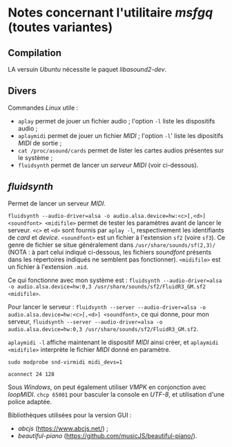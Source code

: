 # Notes concernant l'utilitaire *msfgq* (toutes variantes)

## Compilation

LA versuin *Ubuntu* nécessite le paquet *libasound2-dev*.

## Divers

Commandes *Linux* utile :
- `aplay` permet de jouer un fichier audio ; l'option `-l` liste les dispositifs audio ;
- `aplaymidi` permet de jouer un fichier *MIDI* ; l'option `-l`' liste les dipositifs *MIDI* de sortie ;
- `cat /proc/asound/cards` permet de lister les cartes audios présentes sur le système ;
- `fluidsynth` permet de lancer un *serveur* *MIDI* (voir ci-dessous).

## *fluidsynth*

Permet de lancer un serveur *MIDI*.

`fluidsynth --audio-driver=alsa -o audio.alsa.device=hw:<c>[,<d>] <soundfont> <midifile>` permet de tester les paramètres avant de lancer le serveur. `<c>` et `<d>` sont fournis par `aplay -l`, respectivement les identifiants de *card* et *device*. `<soundfont>` est un fichier à l'extension `sf2` (voire `sf3`). Ce genre de fichier se situe généralement dans `/usr/share/sounds/sf(2,3)/` (NOTA : à part celui indiqué ci-dessous, les fichiers *soundfont* présents dans les répertoires indiqués ne semblent pas fonctionner). `<midifile>` est un fichier à l'extension `.mid`.


Ce qui fonctionne avec mon système est : `fluidsynth --audio-driver=alsa -o audio.alsa.device=hw:0,3 /usr/share/sounds/sf2/FluidR3_GM.sf2 <midifile>`.

Pour lancer le serveur : `fluidsynth --server --audio-driver=alsa -o audio.alsa.device=hw:<c>[,<d>] <soundfont>`, ce qui donne, pour mon serveur, `fluidsynth --server --audio-driver=alsa -o audio.alsa.device=hw:0,3 /usr/share/sounds/sf2/FluidR3_GM.sf2`.

`aplaymidi -l` affiche maintenant le dispositif *MIDI* ainsi créer, et `aplaymidi <midifile>` interprète le fichier *MIDI* donné en paramètre.

`sudo modprobe snd-virmidi midi_devs=1`

`aconnect 24 128`

Sous *Windows*, on peut également utiliser *VMPK* en conjonction avec *loopMIDI*. `chcp 65001` pour basculer la console en *UTF-8*, et utilisation d'une police adaptée.

Bibliothèques utilisées pour la version GUI :
- *abcjs* (https://www.abcjs.net/) ;
- *beautiful-piano* (https://github.com/musicJS/beautiful-piano/).

